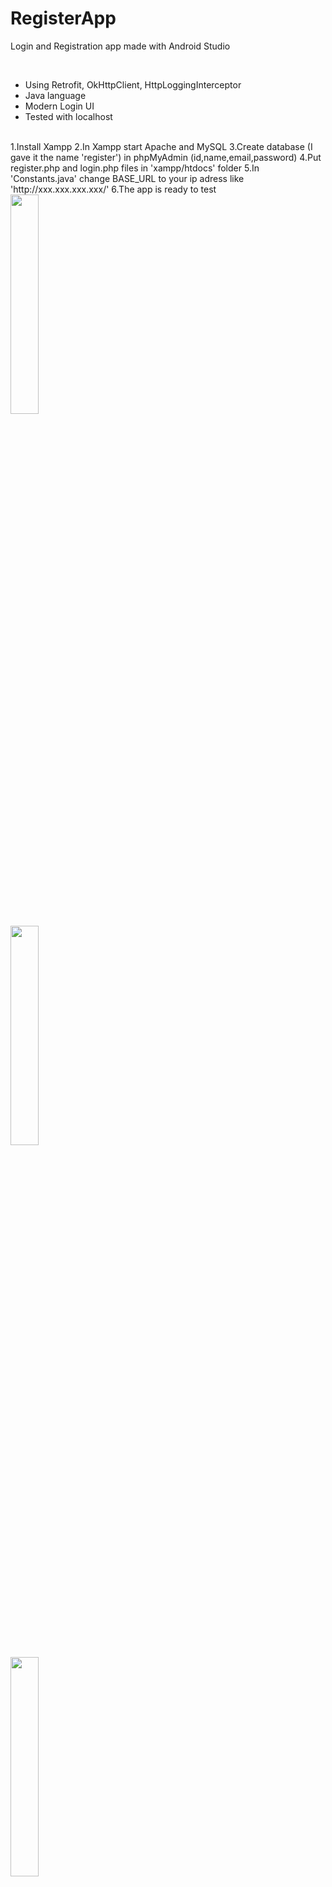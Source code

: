 # RegisterApp

Login and Registration app made with Android Studio

<br/> 
 
<ul>
  <li>Using Retrofit, OkHttpClient, HttpLoggingInterceptor</li>
  <li>Java language</li>
  <li>Modern Login UI</li>
  <li>Tested with localhost</li>
</ul> 

<br/> 
1.Install Xampp
2.In Xampp start Apache and MySQL
3.Create database (I gave it the name 'register') in phpMyAdmin (id,name,email,password)
4.Put register.php and login.php files in 'xampp/htdocs' folder 
5.In 'Constants.java' change BASE_URL to your ip adress like 'http://xxx.xxx.xxx.xxx/'
6.The app is ready to test

<br/> 

<div class="row">
  <div class="column">
    <img src="https://user-images.githubusercontent.com/43496943/144241465-b59a6eca-67a3-4da3-99b2-3b52ac5a16d0.jpg" style="width:30%">
  </div>
  <div class="column">
    <img src="https://user-images.githubusercontent.com/43496943/144241533-79613425-d580-4c80-8541-88d160875a80.jpg" style="width:30%">
  </div>
  <div class="column">
    <img src="https://user-images.githubusercontent.com/43496943/144241576-67db6486-82d8-442f-a847-87370f9eba60.jpg" style="width:30%">
  </div>
</div>


